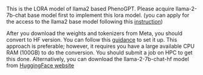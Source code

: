 This is the LORA model of llama2 based PhenoGPT. Please acquire llama-2-7b-chat base model first to implement this lora model. (you can apply for the access to the llama2 base model following this [instruction](https://huggingface.co/docs/transformers/model_doc/llama2))

After you download the weights and tokenizers from Meta, you should convert to HF version. You can follow this [guidance](https://github.com/meta-llama/llama-recipes) to set it up. This approach is preferable; however, it requires you have a large available CPU RAM (100GB) to do the conversion. You should submit a job on HPC to get this done. Alternatively, you can download the llama-2-7b-chat-hf model from [HuggingFace website](https://huggingface.co/meta-llama/Llama-2-7b-chat-hf)

